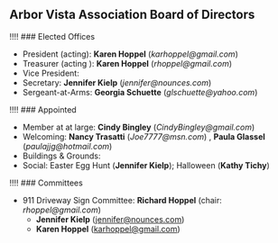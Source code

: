 ﻿
## Arbor Vista Association Board of Directors

!!!! ### Elected Offices

- President (acting): __Karen Hoppel__ (_karhoppel@gmail.com_)
- Treasurer (acting ): __Karen Hoppel__ (_rhoppel@gmail.com_)
- Vice President: 
- Secretary: __Jennifer Kielp__ (_jennifer@nounces.com_)
- Sergeant-at-Arms: __Georgia Schuette__ (_glschuette@yahoo.com_)

!!!! ### Appointed

- Member at at large: __Cindy Bingley__ (_CindyBingley@gmail.com_)
- Welcoming: __Nancy Trasatti__ (_Joe7777@msn.com_) , __Paula Glassel__ (_paulajjg@hotmail.com_)
- Buildings & Grounds: 
- Social: Easter Egg Hunt (__Jennifer Kielp__); Halloween (__Kathy Tichy__)

!!!! ### Committees

- 911 Driveway Sign Committee: __Richard Hoppel__ (chair: _rhoppel@gmail.com_)
  - __Jennifer Kielp__ (jennifer@nounces.com)
  - __Karen Hoppel__ (karhoppel@gmail.com)
